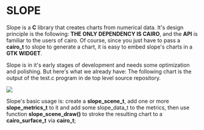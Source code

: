 SLOPE
=====

Slope is a **C** library that creates charts from numerical data. It's design
principle is the following: **THE ONLY DEPENDENCY IS CAIRO**, and the **API** is
familiar to the users of cairo. Of course, since you just have to pass a
**cairo_t** to slope to generate a chart, it is easy to embed slope's charts
in a **GTK WIDGET**.

Slope is in it's early stages of development and needs some optimization
and polishing. But here's what we already have: The following chart is
the output of the test.c program in de top level source repository.

![](https://github.com/exocode/slope/blob/master/figure.png)

Slope's basic usage is: create a **slope_scene_t**, add one or more **slope_metrics_t**
to it and add some slope_data_t to the metrics, then use function **slope_scene_draw()**
to stroke the resulting chart to a **cairo_surface_t** via **cairo_t**;
